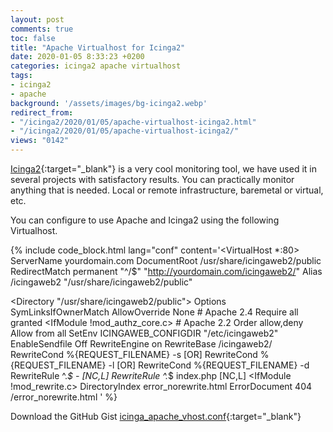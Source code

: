 ```yaml
---
layout: post
comments: true
toc: false
title: "Apache Virtualhost for Icinga2"
date: 2020-01-05 8:33:23 +0200
categories: icinga2 apache virtualhost
tags:
- icinga2
- apache
background: '/assets/images/bg-icinga2.webp'
redirect_from: 
- "/icinga2/2020/01/05/apache-virtualhost-icinga2.html"
- "/icinga2/2020/01/05/apache-virtualhost-icinga2/"
views: "0142"
---
```


[Icinga2](https://icinga.com/docs/icinga-2/latest/doc/01-about/){:target="_blank"} is a very cool monitoring tool, we have used it in several projects with satisfactory results. You can practically monitor anything that is needed. Local or remote infrastructure, baremetal or virtual, etc.

You can configure to use Apache and Icinga2 using the following Virtualhost.

{% include code_block.html lang="conf" content='<VirtualHost *:80>
  ServerName yourdomain.com
  DocumentRoot /usr/share/icingaweb2/public
  RedirectMatch permanent "^/$"   "http://yourdomain.com/icingaweb2/"
  Alias /icingaweb2 "/usr/share/icingaweb2/public"

  <Directory "/usr/share/icingaweb2/public">
    Options SymLinksIfOwnerMatch
    AllowOverride None
    <IfModule mod_authz_core.c>
      # Apache 2.4
      <RequireAll>
        Require all granted
      </RequireAll>
    </IfModule>
    <IfModule !mod_authz_core.c>
      # Apache 2.2
      Order allow,deny
      Allow from all
    </IfModule>
    SetEnv ICINGAWEB_CONFIGDIR "/etc/icingaweb2"
    EnableSendfile Off
    <IfModule mod_rewrite.c>
      RewriteEngine on
      RewriteBase /icingaweb2/
      RewriteCond %{REQUEST_FILENAME} -s [OR]
      RewriteCond %{REQUEST_FILENAME} -l [OR]
      RewriteCond %{REQUEST_FILENAME} -d
      RewriteRule ^.*$ - [NC,L]
      RewriteRule ^.*$ index.php [NC,L]
    </IfModule>
    <IfModule !mod_rewrite.c>
      DirectoryIndex error_norewrite.html
      ErrorDocument 404 /error_norewrite.html
    </IfModule>
  </Directory>
</VirtualHost>' %}

Download the GitHub Gist [icinga_apache_vhost.conf](https://gist.github.com/carlesloriente/e208a167ac882f30ee745659d8ae9f21){:target="_blank"}
